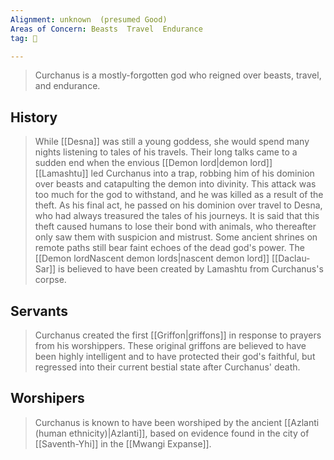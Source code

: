 ```yaml
---
Alignment: unknown  (presumed Good)
Areas of Concern: Beasts  Travel  Endurance
tag: 🙏

---
```


> Curchanus is a mostly-forgotten god who reigned over beasts, travel, and endurance.



## History

> While [[Desna]] was still a young goddess, she would spend many nights listening to tales of his travels. Their long talks came to a sudden end when the envious [[Demon lord|demon lord]] [[Lamashtu]] led Curchanus into a trap, robbing him of his dominion over beasts and catapulting the demon into divinity. This attack was too much for the god to withstand, and he was killed as a result of the theft. As his final act, he passed on his dominion over travel to Desna, who had always treasured the tales of his journeys. It is said that this theft caused humans to lose their bond with animals, who thereafter only saw them with suspicion and mistrust. Some ancient shrines on remote paths still bear faint echoes of the dead god's power.
> The [[Demon lordNascent demon lords|nascent demon lord]] [[Daclau-Sar]] is believed to have been created by Lamashtu from Curchanus's corpse.


## Servants

> Curchanus created the first [[Griffon|griffons]] in response to prayers from his worshippers. These original griffons are believed to have been highly intelligent and to have protected their god's faithful, but regressed into their current bestial state after Curchanus' death.


## Worshipers

> Curchanus is known to have been worshiped by the ancient [[Azlanti (human ethnicity)|Azlanti]], based on evidence found in the city of [[Saventh-Yhi]] in the [[Mwangi Expanse]].








